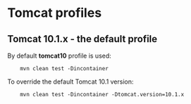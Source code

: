 Tomcat profiles
===============

Tomcat 10.1.x - the default profile
--------------------------------

By default **tomcat10** profile is used:

        mvn clean test -Dincontainer

To override the default Tomcat 10.1 version:

        mvn clean test -Dincontainer -Dtomcat.version=10.1.x
